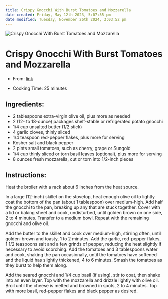 ```yaml
---
title: Crispy Gnocchi With Burst Tomatoes and Mozzarella
date created: Friday, May 12th 2023, 5:07:55 pm
date modified: Tuesday, November 26th 2024, 3:03:52 pm
---
```


![Crispy Gnocchi With Burst Tomatoes and Mozzarella](https://static01.nyt.com/images/2021/04/19/dining/as-cheesy-baked-gnocchi/merlin_183955068_cea0bca3-39eb-4a57-a1ce-ba780b08af51-articleLarge.jpg)

# Crispy Gnocchi With Burst Tomatoes and Mozzarella

- From: [link](https://cooking.nytimes.com/recipes/1022024-crispy-gnocchi-with-burst-tomatoes-and-mozzarella)

- Cooking Time: 25 minutes

## Ingredients:

- 2 tablespoons extra-virgin olive oil, plus more as needed
- 2 (12- to 18-ounce) packages shelf-stable or refrigerated potato gnocchi
- 1/4 cup unsalted butter (1/2 stick)
- 4 garlic cloves, thinly sliced
- 1/4 teaspoon red-pepper flakes, plus more for serving
- Kosher salt and black pepper
- 2 pints small tomatoes, such as cherry, grape or Sungold
- 1/4 cup thinly sliced or torn basil leaves (optional), plus more for serving
- 8 ounces fresh mozzarella, cut or torn into 1/2-inch pieces

## Instructions:

Heat the broiler with a rack about 6 inches from the heat source.

In a large (12-inch) skillet on the stovetop, heat enough olive oil to lightly coat the bottom of the pan (about 1 tablespoon) over medium-high. Add half the gnocchi to the pan, breaking up any that are stuck together. Cover with a lid or baking sheet and cook, undisturbed, until golden brown on one side, 2 to 4 minutes. Transfer to a medium bowl. Repeat with the remaining gnocchi and olive oil.

Add the butter to the skillet and cook over medium-high, stirring often, until golden-brown and toasty, 1 to 2 minutes. Add the garlic, red-pepper flakes, 1 1/2 teaspoons salt and a few grinds of pepper, reducing the heat slightly if necessary to avoid scorching. Add the tomatoes and 3 tablespoons water and cook, shaking the pan occasionally, until the tomatoes have softened and the liquid has slightly thickened, 4 to 6 minutes. Smash the tomatoes as they burst to help them along.

Add the seared gnocchi and 1/4 cup basil (if using), stir to coat, then shake into an even layer. Top with the mozzarella and drizzle lightly with olive oil. Broil until the cheese is melted and browned in spots, 2 to 4 minutes. Top with more basil, red-pepper flakes and black pepper as desired.
